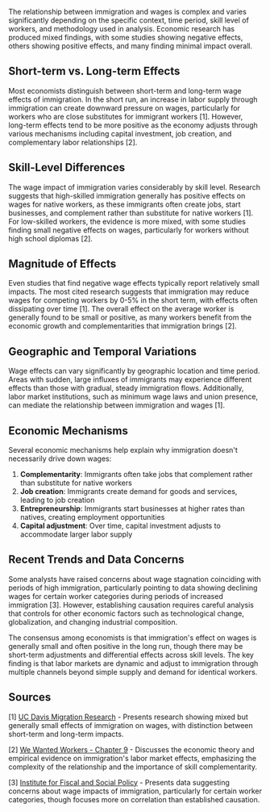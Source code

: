 The relationship between immigration and wages is complex and varies significantly depending on the specific context, time period, skill level of workers, and methodology used in analysis. Economic research has produced mixed findings, with some studies showing negative effects, others showing positive effects, and many finding minimal impact overall.

## Short-term vs. Long-term Effects

Most economists distinguish between short-term and long-term wage effects of immigration. In the short run, an increase in labor supply through immigration can create downward pressure on wages, particularly for workers who are close substitutes for immigrant workers [1]. However, long-term effects tend to be more positive as the economy adjusts through various mechanisms including capital investment, job creation, and complementary labor relationships [2].

## Skill-Level Differences

The wage impact of immigration varies considerably by skill level. Research suggests that high-skilled immigration generally has positive effects on wages for native workers, as these immigrants often create jobs, start businesses, and complement rather than substitute for native workers [1]. For low-skilled workers, the evidence is more mixed, with some studies finding small negative effects on wages, particularly for workers without high school diplomas [2].

## Magnitude of Effects

Even studies that find negative wage effects typically report relatively small impacts. The most cited research suggests that immigration may reduce wages for competing workers by 0-5% in the short term, with effects often dissipating over time [1]. The overall effect on the average worker is generally found to be small or positive, as many workers benefit from the economic growth and complementarities that immigration brings [2].

## Geographic and Temporal Variations

Wage effects can vary significantly by geographic location and time period. Areas with sudden, large influxes of immigrants may experience different effects than those with gradual, steady immigration flows. Additionally, labor market institutions, such as minimum wage laws and union presence, can mediate the relationship between immigration and wages [1].

## Economic Mechanisms

Several economic mechanisms help explain why immigration doesn't necessarily drive down wages:

1. **Complementarity**: Immigrants often take jobs that complement rather than substitute for native workers
2. **Job creation**: Immigrants create demand for goods and services, leading to job creation
3. **Entrepreneurship**: Immigrants start businesses at higher rates than natives, creating employment opportunities
4. **Capital adjustment**: Over time, capital investment adjusts to accommodate larger labor supply

## Recent Trends and Data Concerns

Some analysts have raised concerns about wage stagnation coinciding with periods of high immigration, particularly pointing to data showing declining wages for certain worker categories during periods of increased immigration [3]. However, establishing causation requires careful analysis that controls for other economic factors such as technological change, globalization, and changing industrial composition.

The consensus among economists is that immigration's effect on wages is generally small and often positive in the long run, though there may be short-term adjustments and differential effects across skill levels. The key finding is that labor markets are dynamic and adjust to immigration through multiple channels beyond simple supply and demand for identical workers.

## Sources

[1] [UC Davis Migration Research](https://migration.ucdavis.edu/rmn/more.php?id=3047) - Presents research showing mixed but generally small effects of immigration on wages, with distinction between short-term and long-term impacts.

[2] [We Wanted Workers - Chapter 9](https://archive.jwest.org/BookExcerpts/WeWantedWorkers-Chapter9.pdf) - Discusses the economic theory and empirical evidence on immigration's labor market effects, emphasizing the complexity of the relationship and the importance of skill complementarity.

[3] [Institute for Fiscal and Social Policy](https://ifspp.substack.com/p/data-on-how-america-sold-out-its) - Presents data suggesting concerns about wage impacts of immigration, particularly for certain worker categories, though focuses more on correlation than established causation.